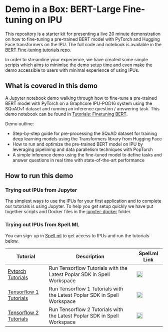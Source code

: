 # Demo in a Box: BERT-Large Fine-tuning on IPU

This repository is a starter kit for presenting a live 20 minute demonstration
on how to fine-tuning a pre-trained BERT model with PyTorch and Hugging Face 
transformers on the IPU. The full code and notebook is available in the 
[BERT Fine-tuning tutorials repo](https://github.com/graphcore/tutorials/tree/master/tutorials/pytorch/tut_finetuning_bert). 

In order to streamline your experience, we have created some simple scripts 
which aims to minimise the demo setup time and even make the demo accessible 
to users with minimal experience of using IPUs.
## What is covered in this demo

A Jupyter notebook demo walking through how to fine-tune a pre-trained BERT 
model with PyTorch on a Graphcore IPU-POD16 system using the SQuADv1 dataset and running an inference question / answering task.
This demo notebook can be found in [Tutorials: Finetuning BERT](https://github.com/graphcore/tutorials/tree/master/tutorials/pytorch/tut_finetuning_bert).

Demo outline:

* Step-by-step guide for pre-processing the SQuAD dataset for training 
  deep learning models using the Transformers library from Hugging Face
* How to run and optimize the pre-trained BERT model on IPU by leveraging 
  pipelining and data parallelism techniques with PopTorch
* A simple inference demo using the fine-tuned model to define tasks and 
  answer questions in real time with state-of-the-art performance
## How to run this demo

### Trying out IPUs from Jupyter

The simplest ways to use the IPUs for your first application and to complete our
tutorials is using Jupyter. To help you get setup quickly we have put together
scripts and Docker files in the [jupyter-docker](jupyter-docker/README.md) folder.

### Trying out IPUs from Spell.ML

You can sign-up in [Spell.ml](https://spell.ml/graphcore) to get access to IPUs and run the tutorials below.

|Tutorial|Description|Spell.ml Link|
| ------- | ------- |------- | 
|[Pytorch Tutorials](https://github.com/graphcore/tutorials/tree/master/tutorials/pytorch)|Run Tensorflow Tutorials with the Latest Poplar SDK in Spell Workspace| <a href="https%3A%2F%2Fweb.spell.ml%2Fworkspace_create%3FworkspaceName%3Dgraphcore-pytorch-tutorial%26machineType%26githubUrl%3Dhttps%3A%2F%2Fgithub.com%2Fgraphcore%2Ftutorials.git%26apt%3Dgit%26dockerImage%3Dgraphcore%2Fpytorch-jupyter%3Alatest"><img src=https://spell.ml/badge.svg height=20px/></a>|
|[Tensorflow 1 Tutorials](https://github.com/graphcore/tutorials/tree/master/tutorials/tensorflow1)|Run Tensorflow 1 Tutorials with the Latest Poplar SDK in Spell Workspace| <a href="https%3A%2F%2Fweb.spell.ml%2Fworkspace_create%3FworkspaceName%3Dgraphcore-tensorflow2-tutorial%26machineType%26githubUrl%3Dhttps%3A%2F%2Fgithub.com%2Fgraphcore%2Ftutorials.git%26apt%3Dgit%26dockerImage%3Dgraphcore%2Ftensorflow-jupyter%3Alatest"><img src=https://spell.ml/badge.svg height=20px/></a>|
|[Tensorflow 2 Tutorials](https://github.com/graphcore/tutorials/tree/master/tutorials/tensorflow2)|Run Tensorflow 2 Tutorials with the Latest Poplar SDK in Spell Workspace| <a href="https%3A%2F%2Fweb.spell.ml%2Fworkspace_create%3FworkspaceName%3Dgraphcore-tensorflow2-tutorial%26machineType%26githubUrl%3Dhttps%3A%2F%2Fgithub.com%2Fgraphcore%2Ftutorials.git%26apt%3Dgit%26dockerImage%3Dgraphcore%2Ftensorflow-jupyter%3Alatest"><img src=https://spell.ml/badge.svg height=20px/></a>|